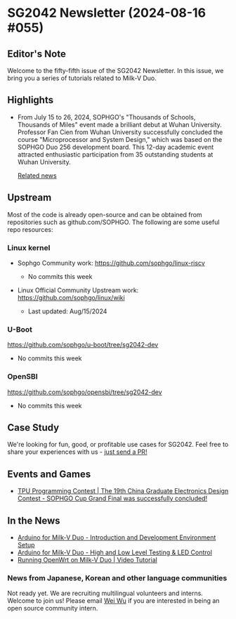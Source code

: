 # SG2042 Newsletter (2024-08-16 #055)

## Editor's Note

Welcome to the fifty-fifth issue of the SG2042 Newsletter. In this issue, we bring you a series of tutorials related to Milk-V Duo. 

## Highlights

+ From July 15 to 26, 2024, SOPHGO's "Thousands of Schools, Thousands of Miles" event made a brilliant debut at Wuhan University. Professor Fan Cien from Wuhan University successfully concluded the course "Microprocessor and System Design," which was based on the SOPHGO Duo 256 development board. This 12-day academic event attracted enthusiastic participation from 35 outstanding students at Wuhan University.

  [Related news](https://mp.weixin.qq.com/s/0BxvuGHPuh9TaYZzdGsHGw)

## Upstream

Most of the code is already open-source and can be obtained from repositories such as github.com/SOPHGO. The following are some useful repo resources:

### Linux kernel

+ Sophgo Community work: https://github.com/sophgo/linux-riscv

  + No commits this week

+ Linux Official Community Upstream work: https://github.com/sophgo/linux/wiki

  + Last updated: Aug/15/2024


### U-Boot

https://github.com/sophgo/u-boot/tree/sg2042-dev

+ No commits this week

### OpenSBI

https://github.com/sophgo/opensbi/tree/sg2042-dev

+ No commits this week

## Case Study

We're looking for fun, good, or profitable use cases for SG2042. Feel free to share your experiences with us - [just send a PR!](https://github.com/sophgocommunity/SG2042-Newsletter/pulls)

## Events and Games

+ [TPU Programming Contest | The 19th China Graduate Electronics Design Contest - SOPHGO Cup Grand Final was successfully concluded!][event-1]

[event-1]:https://mp.weixin.qq.com/s/HlTSPuv7IpCA6QBJ8lcXSg

## In the News

+ [Arduino for Milk-V Duo - Introduction and Development Environment Setup][news-1]
+ [Arduino for Milk-V Duo - High and Low Level Testing & LED Control][news-2]
+ [Running OpenWrt on Milk-V Duo | Video Tutorial][news-3]

[news-1]:https://www.bilibili.com/video/BV1NSYLehE1h
[news-2]:https://www.bilibili.com/video/BV1DVYde7EAZ
[news-3]:https://www.bilibili.com/video/BV1z9YRecEVk

### News from Japanese, Korean and other language communities

Not ready yet. We are recruiting multilingual volunteers and interns. Welcome to join us! Please email [Wei Wu](mailto:wuwei2016@iscas.ac.cn) if you are interested in being an open source community intern.
